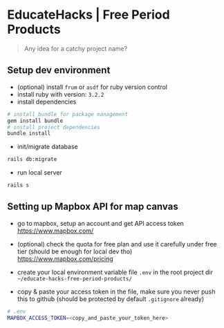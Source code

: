 # EducateHacks | Free Period Products
> Any idea for a catchy project name?

## Setup dev environment
- (optional) install `frum` or `asdf` for ruby version control 
- install ruby with version: `3.2.2`
- install dependencies
```bash
# install bundle for package management 
gem install bundle
# install project dependencies
bundle install
```
- init/migrate database
```bash
rails db:migrate
```
- run local server
```bash
rails s
```

## Setting up Mapbox API for map canvas
- go to mapbox, setup an account and get API access token 
https://www.mapbox.com/

- (optional) check the quota for free plan and use it carefully under free tier 
(should be enough for local dev tho)
https://www.mapbox.com/pricing

- create your local environment variable file `.env` in the root project dir `~/educate-hacks-free-period-products/`
- copy & paste your access token in the file, make sure you never push this to github
(should be protected by default `.gitignore` already)
```bash
# .env
MAPBOX_ACCESS_TOKEN=<copy_and_paste_your_token_here>
```

